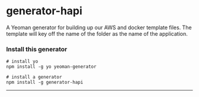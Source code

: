 # generator-hapi
A Yeoman generator for building up our AWS and docker template files.  The template will key off the name of the folder as the name of the application.

### Install this generator
```Text
# install yo
npm install -g yo yeoman-generator

# install a generator
npm install -g generator-hapi
```
----
